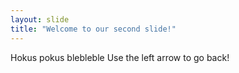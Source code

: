 ```yaml
---
layout: slide
title: "Welcome to our second slide!"
---
```

Hokus pokus
blebleble
Use the left arrow to go back!